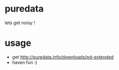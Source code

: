 puredata
========

lets get noisy !

usage
========

- get http://puredata.info/downloads/pd-extended
- haven fun :)
